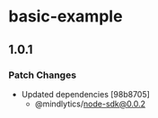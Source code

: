 # basic-example

## 1.0.1

### Patch Changes

- Updated dependencies [98b8705]
  - @mindlytics/node-sdk@0.0.2
